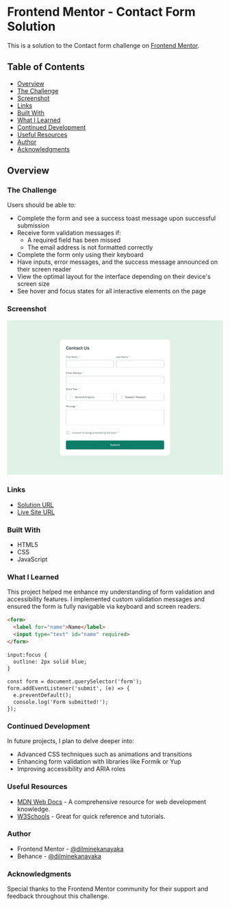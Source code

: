 # Frontend Mentor - Contact Form Solution

This is a solution to the Contact form challenge on [Frontend Mentor](https://www.frontendmentor.io/challenges/contact-form--G-hYlqKJj).

## Table of Contents

  - [Overview](#overview)
  - [The Challenge](#the-challenge)
  - [Screenshot](#screenshot)
  - [Links](#links)
  - [Built With](#built-with)
  - [What I Learned](#what-i-learned)
  - [Continued Development](#continued-development)
  - [Useful Resources](#useful-resources)
  - [Author](#author)
  - [Acknowledgments](#acknowledgments)

## Overview

### The Challenge

Users should be able to:

- Complete the form and see a success toast message upon successful submission
- Receive form validation messages if:
  - A required field has been missed
  - The email address is not formatted correctly
- Complete the form only using their keyboard
- Have inputs, error messages, and the success message announced on their screen reader
- View the optimal layout for the interface depending on their device's screen size
- See hover and focus states for all interactive elements on the page

### Screenshot

![Screenshot](./design/desktop-design.jpg)

### Links

- [Solution URL](https://your-solution-url.com)
- [Live Site URL](https://your-live-site-url.com)


### Built With

- HTML5 
- CSS 
- JavaScript

### What I Learned

This project helped me enhance my understanding of form validation and accessibility features. I implemented custom validation messages and ensured the form is fully navigable via keyboard and screen readers.

```html
<form>
  <label for="name">Name</label>
  <input type="text" id="name" required>
</form>
```
```
input:focus {
  outline: 2px solid blue;
}
```

```
const form = document.querySelector('form');
form.addEventListener('submit', (e) => {
  e.preventDefault();
  console.log('Form submitted!');
});
```

### Continued Development

In future projects, I plan to delve deeper into:

- Advanced CSS techniques such as animations and transitions
- Enhancing form validation with libraries like Formik or Yup
- Improving accessibility and ARIA roles

### Useful Resources

- [MDN Web Docs](https://developer.mozilla.org/) - A comprehensive resource for web development knowledge.
- [W3Schools](https://www.w3schools.com/) - Great for quick reference and tutorials.

### Author

- Frontend Mentor - [@dilminekanayaka](https://www.frontendmentor.io/profile/dilminekanayaka)
- Behance - [@dilminekanayaka](https://www.behance.net/dilminekanayake)

### Acknowledgments

Special thanks to the Frontend Mentor community for their support and feedback throughout this challenge.
